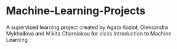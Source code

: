 # Machine-Learning-Projects
A supervised learning project created by Agata Kozioł, Oleksandra Mykhailova and Mikita Charniakou for class Introduction to Machine Learning
